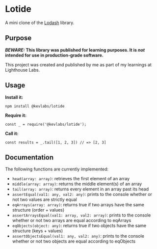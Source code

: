 # Lotide

A mini clone of the [Lodash](https://lodash.com) library.

## Purpose

**_BEWARE:_ This library was published for learning purposes. It is _not_ intended for use in production-grade software.**

This project was created and published by me as part of my learnings at Lighthouse Labs. 

## Usage

**Install it:**

`npm install @kevlabs/lotide`

**Require it:**

`const _ = require('@kevlabs/lotide');`

**Call it:**

`const results = _.tail([1, 2, 3]) // => [2, 3]`

## Documentation

The following functions are currently implemented:

* `head(array: array)`: retrieves the first element of an array
* `middle(array: array)`: returns the middle element(s) of an array
* `tail(array: array)`: returns every element in an array past its head
* `assertEqual(val1: any, val2: any)`: prints to the console whether or not two values are strictly equal
* `eqArrays(array: array)`: returns true if two arrays have the same structure (order + values)
* `assertArraysEqual(val1: array, val2: array)`: prints to the console whether or not two arrays are equal according to eqArrays
* `eqObjects(object: any)`: returns true if two objects have the same structure (keys + values)
* `assertObjectsEqual(val1: any, val2: any)`: prints to the console whether or not two objects are equal according to eqObjects